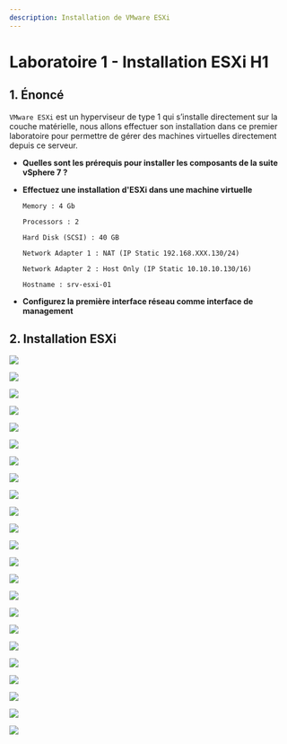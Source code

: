 ```yaml
---
description: Installation de VMware ESXi
---
```


# Laboratoire 1 - Installation ESXi H1

## 1. Énoncé

`VMware ESXi` est un hyperviseur de type 1 qui s’installe directement sur la couche matérielle, nous allons effectuer son installation dans ce premier laboratoire pour permettre de gérer des machines virtuelles directement depuis ce serveur.

* **Quelles sont les prérequis pour installer les composants de la suite vSphere 7 ?**
*   **Effectuez une installation d'ESXi dans une machine virtuelle**

    `Memory : 4 Gb`

    `Processors : 2`

    `Hard Disk (SCSI) : 40 GB`

    `Network Adapter 1 : NAT (IP Static 192.168.XXX.130/24)`

    `Network Adapter 2 : Host Only (IP Static 10.10.10.130/16)`

    `Hostname : srv-esxi-01`
* **Configurez la première interface réseau comme interface de management**

## 2. Installation ESXi

![](../.gitbook/assets/1.jpg)

![](../.gitbook/assets/2.jpg)

![](../.gitbook/assets/3.jpg)

![](../.gitbook/assets/4.jpg)

![](../.gitbook/assets/5.jpg)

![](../.gitbook/assets/6.jpg)

![](../.gitbook/assets/7.jpg)

![](../.gitbook/assets/8.jpg)

![](../.gitbook/assets/9.jpg)

![](../.gitbook/assets/10.jpg)

![](../.gitbook/assets/11.jpg)

![](../.gitbook/assets/12.jpg)

![](../.gitbook/assets/13.jpg)

![](../.gitbook/assets/14.jpg)

![](../.gitbook/assets/15.jpg)

![](../.gitbook/assets/16.jpg)

![](../.gitbook/assets/17.jpg)

![](../.gitbook/assets/18.jpg)

![](../.gitbook/assets/19.jpg)

![](../.gitbook/assets/20.jpg)

![](../.gitbook/assets/21.jpg)

![](../.gitbook/assets/22.jpg)

![](../.gitbook/assets/23.jpg)
